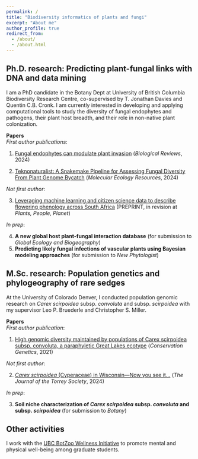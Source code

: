 ```yaml
---
permalink: /
title: "Biodiversity informatics of plants and fungi"
excerpt: "About me"
author_profile: true
redirect_from: 
  - /about/
  - /about.html
---
```


Ph.D. research: Predicting plant-fungal links with DNA and data mining
------
I am a PhD candidate in the Botany Dept at University of British Columbia Biodiversity Research Centre, co-supervised by T. Jonathan Davies and Quentin C.B. Cronk. I am currently interested in developing and applying computational tools to study the diversity of fungal endophytes and pathogens, their plant host breadth, and their role in non-native plant colonization.

<b>Papers</b><br>
<i>First author publications</i>:<br>
1. [Fungal endophytes can modulate plant invasion](https://onlinelibrary.wiley.com/doi/full/10.1111/brv.13085) (<i>Biological Reviews</i>, 2024)

2. [Teknonaturalist: A Snakemake Pipeline for Assessing Fungal Diversity From Plant Genome Bycatch](https://onlinelibrary.wiley.com/doi/full/10.1111/1755-0998.14056) (<i>Molecular Ecology Resources</i>, 2024) 

<i>Not first author</i>:

3. [Leveraging machine learning and citizen science data to describe flowering phenology across South Africa](https://www.biorxiv.org/content/10.1101/2023.12.21.572952v1.full.pdf) (PREPRINT, in revision at <i>Plants, People, Planet</i>)

<i>In prep</i>:

4. <b>A new global host plant-fungal interaction database</b> (for submission to <i>Global Ecology and Biogeography</i>)<br>
5. <b>Predicting likely fungal infections of vascular plants using Bayesian modeling approaches</b> (for submission to <i>New Phytologist</i>)

M.Sc. research: Population genetics and phylogeography of rare sedges
------
At the University of Colorado Denver, I conducted population genomic research on <i> Carex scirpoidea </i> subsp. <i> convoluta </i> and subsp. <i> scirpoidea </i> with my supervisor Leo P. Bruederle and Christopher S. Miller.

<b>Papers</b><br>
<i>First author publication</i>:
1. [High genomic diversity maintained by populations of Carex scirpoidea subsp. convoluta, a paraphyletic Great Lakes ecotype](https://link.springer.com/article/10.1007/s10592-020-01326-x) (<i>Conservation Genetics</i>, 2021) 

<i>Not first author</i>:

2. [<i>Carex scirpoidea</i> (Cyperaceae) in Wisconsin—Now you see it...](https://bioone.org/journals/the-journal-of-the-torrey-botanical-society/volume-151/issue-3/TORREY-D-24-00004.1/Carex-scirpoidea-Cyperaceae-in-WisconsinNow-you-see-it--1/10.3159/TORREY-D-24-00004.1.full) (<i>The Journal of the Torrey Society</i>, 2024)

<i>In prep</i>:

3. <b>Soil niche characterization of <i>Carex scirpoidea</i> subsp. <i>convoluta</i> and subsp. <i>scirpoidea</i></b> (for submission to <i>Botany</i>)

Other activities
------
I work with the [UBC BotZoo Wellness Initiative](https://wellness-initiative.wixsite.com/wellness-initiative) to promote mental and physical well-being among graduate students.
<a></a>
